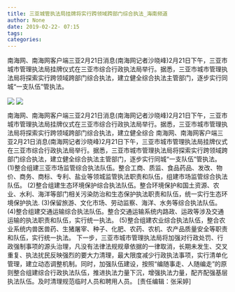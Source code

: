 ```yaml
---
title: 三亚城管执法局挂牌将实行跨领域跨部门综合执法_海南频道
author: None
date: 2019-02-22- 07:15
tags: 
categories: 
---
```

南海网、南海网客户端三亚2月21日消息(南海网记者沙晓峰)2月21日下午，三亚市城市管理执法局挂牌仪式在三亚市综合行政执法局举行。据悉，三亚市城市管理执法局将探索实行跨领域跨部门综合执法，建立健全综合执法主管部门，逐步实行同城“一支队伍”管执法。
<!-- more -->
                
<img align="center" border="0" src="http://p2.ifengimg.com/fck/2019_08/7b1aad5160e7c65_w600_h400.jpg" />
                
<img align="center" border="0" src="http://p2.ifengimg.com/a/2016/0810/204c433878d5cf9size1_w16_h16.png" />
            
南海网、南海网客户端三亚2月21日消息(南海网记者沙晓峰)2月21日下午，三亚市城市管理执法局挂牌仪式在三亚市综合行政执法局举行。据悉，三亚市城市管理执法局将探索实行跨领域跨部门综合执法，建立健全综合
南海网、南海网客户端三亚2月21日消息(南海网记者沙晓峰)2月21日下午，三亚市城市管理执法局挂牌仪式在三亚市综合行政执法局举行。据悉，三亚市城市管理执法局将探索实行跨领域跨部门综合执法，建立健全综合执法主管部门，逐步实行同城“一支队伍”管执法。
(1)整合组建三亚市场监管综合执法队伍。整合工商、质监、食品药品、发改、物价、商务、商标、专利、盐业等领城监管执法职责和队伍，组建市场监管综合执法队伍。
(2)整合组建生态环境保护综合执法队伍。整合环境保护和国土资源、农业、水利、海洋等部门相关污染防治和生态保护执法职责和队伍，统一实行生态环境保护执法.
(3)保留旅游、文化市场、劳动监察、海洋、水务等综合执法队伍。
(4)整合组建交通运输综合执法队伍。整合交通运输系统内路政、运政等涉及交通运输的执法职责和队伍，实行统一执法。
(5)整合组建农业综合执法队伍，整合农业系统内兽医兽药、生猪屠宰、种子、化肥、农药、农机、农产品质量安全等职责和队伍，实行统一执法。
下一步，三亚市城市管理执法局将加强对行政处罚、行政强制事项的源头治理，凡没有法律法规规章依据的一律取消，长期未发生、交叉重复、执法扰民反映强烈的要大力清理，最大限度减少行政执法事项，实行清单化管理，建立动态调整机制。同时，加强队伍建设，按照“编随事走、人随编走”的原则整合组建综合行政执法队伍，推进执法力量下沉，增强执法力量，配齐配强基层执法队伍。及时清理规范临时人员和聘用人员。
[责任编辑：张采婷]
            
